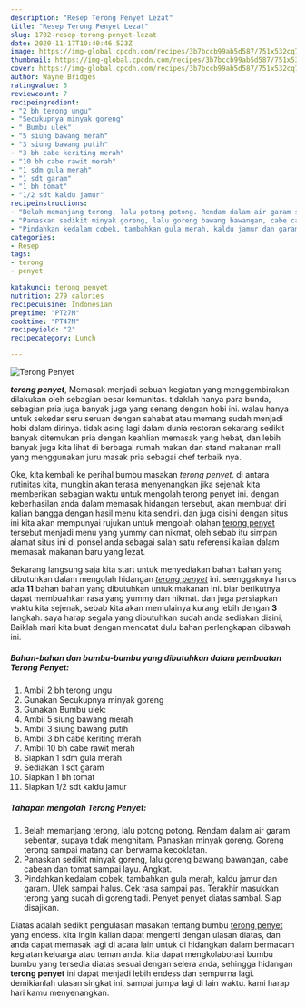 ```yaml
---
description: "Resep Terong Penyet Lezat"
title: "Resep Terong Penyet Lezat"
slug: 1702-resep-terong-penyet-lezat
date: 2020-11-17T10:40:46.523Z
image: https://img-global.cpcdn.com/recipes/3b7bccb99ab5d587/751x532cq70/terong-penyet-foto-resep-utama.jpg
thumbnail: https://img-global.cpcdn.com/recipes/3b7bccb99ab5d587/751x532cq70/terong-penyet-foto-resep-utama.jpg
cover: https://img-global.cpcdn.com/recipes/3b7bccb99ab5d587/751x532cq70/terong-penyet-foto-resep-utama.jpg
author: Wayne Bridges
ratingvalue: 5
reviewcount: 7
recipeingredient:
- "2 bh terong ungu"
- "Secukupnya minyak goreng"
- " Bumbu ulek"
- "5 siung bawang merah"
- "3 siung bawang putih"
- "3 bh cabe keriting merah"
- "10 bh cabe rawit merah"
- "1 sdm gula merah"
- "1 sdt garam"
- "1 bh tomat"
- "1/2 sdt kaldu jamur"
recipeinstructions:
- "Belah memanjang terong, lalu potong potong. Rendam dalam air garam sebentar, supaya tidak menghitam. Panaskan minyak goreng. Goreng terong sampai matang dan berwarna kecoklatan."
- "Panaskan sedikit minyak goreng, lalu goreng bawang bawangan, cabe cabean dan tomat sampai layu. Angkat."
- "Pindahkan kedalam cobek, tambahkan gula merah, kaldu jamur dan garam. Ulek sampai halus. Cek rasa sampai pas. Terakhir masukkan terong yang sudah di goreng tadi. Penyet penyet diatas sambal. Siap disajikan."
categories:
- Resep
tags:
- terong
- penyet

katakunci: terong penyet 
nutrition: 279 calories
recipecuisine: Indonesian
preptime: "PT27M"
cooktime: "PT47M"
recipeyield: "2"
recipecategory: Lunch

---
```



![Terong Penyet](https://img-global.cpcdn.com/recipes/3b7bccb99ab5d587/751x532cq70/terong-penyet-foto-resep-utama.jpg)

<b><i>terong penyet</i></b>, Memasak menjadi sebuah kegiatan yang menggembirakan dilakukan oleh sebagian besar komunitas. tidaklah hanya para bunda, sebagian pria juga banyak juga yang senang dengan hobi ini. walau hanya untuk sekedar seru seruan dengan sahabat atau memang sudah menjadi hobi dalam dirinya. tidak asing lagi dalam dunia restoran sekarang sedikit banyak ditemukan pria dengan keahlian memasak yang hebat, dan lebih banyak juga kita lihat di berbagai rumah makan dan stand makanan mall yang menggunakan juru masak pria sebagai chef terbaik nya.

Oke, kita kembali ke perihal bumbu masakan <i>terong penyet</i>. di antara rutinitas kita, mungkin akan terasa menyenangkan jika sejenak kita memberikan sebagian waktu untuk mengolah terong penyet ini. dengan keberhasilan anda dalam memasak hidangan tersebut, akan membuat diri kalian bangga dengan hasil menu kita sendiri. dan juga disini dengan situs ini kita akan mempunyai rujukan untuk mengolah olahan <u>terong penyet</u> tersebut menjadi menu yang yummy dan nikmat, oleh sebab itu simpan alamat situs ini di ponsel anda sebagai salah satu referensi kalian dalam memasak makanan baru yang lezat.




Sekarang langsung saja kita start untuk menyediakan bahan bahan yang dibutuhkan dalam mengolah hidangan <u><i>terong penyet</i></u> ini. seenggaknya harus ada <b>11</b> bahan bahan yang dibutuhkan untuk makanan ini. biar berikutnya dapat membuahkan rasa yang yummy dan nikmat. dan juga persiapkan waktu kita sejenak, sebab kita akan memulainya kurang lebih dengan <b>3</b> langkah. saya harap segala yang dibutuhkan sudah anda sediakan disini, Baiklah mari kita buat dengan mencatat dulu bahan perlengkapan dibawah ini.

<!--inarticleads1-->

##### Bahan-bahan dan bumbu-bumbu yang dibutuhkan dalam pembuatan Terong Penyet:

1. Ambil 2 bh terong ungu
1. Gunakan Secukupnya minyak goreng
1. Gunakan  Bumbu ulek:
1. Ambil 5 siung bawang merah
1. Ambil 3 siung bawang putih
1. Ambil 3 bh cabe keriting merah
1. Ambil 10 bh cabe rawit merah
1. Siapkan 1 sdm gula merah
1. Sediakan 1 sdt garam
1. Siapkan 1 bh tomat
1. Siapkan 1/2 sdt kaldu jamur




<!--inarticleads2-->

##### Tahapan mengolah Terong Penyet:

1. Belah memanjang terong, lalu potong potong. Rendam dalam air garam sebentar, supaya tidak menghitam. Panaskan minyak goreng. Goreng terong sampai matang dan berwarna kecoklatan.
1. Panaskan sedikit minyak goreng, lalu goreng bawang bawangan, cabe cabean dan tomat sampai layu. Angkat.
1. Pindahkan kedalam cobek, tambahkan gula merah, kaldu jamur dan garam. Ulek sampai halus. Cek rasa sampai pas. Terakhir masukkan terong yang sudah di goreng tadi. Penyet penyet diatas sambal. Siap disajikan.




Diatas adalah sedikit pengulasan masakan tentang bumbu <u>terong penyet</u> yang endess. kita ingin kalian dapat mengerti dengan ulasan diatas, dan anda dapat memasak lagi di acara lain untuk di hidangkan dalam bermacam kegiatan keluarga atau teman anda. kita dapat mengkolaborasi bumbu bumbu yang tersedia diatas sesuai dengan selera anda, sehingga hidangan <b>terong penyet</b> ini dapat menjadi lebih endess dan sempurna lagi. demikianlah ulasan singkat ini, sampai jumpa lagi di lain waktu. kami harap hari kamu menyenangkan.
